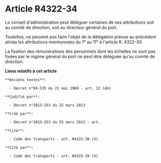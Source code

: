 # Article R4322-34

Le conseil d'administration peut déléguer certaines de ses attributions soit au comité de direction, soit au directeur
général du port. 

Toutefois, ne peuvent pas faire l'objet de la délégation prévue au précédent alinéa les attributions mentionnées du 1° au 11°
à l'article R. 4322-30. 

La fixation des rémunérations des personnels dont les échelles ne sont pas fixées par le régime général du port ne peut être
déléguée qu'au comité de direction.

**Liens relatifs à cet article**

	**Anciens textes**:

	  - Décret n°69-535 du 21 mai 1969 - art. 12 (Ab)

	**Codifié par**:

	  - Décret n°2013-253 du 25 mars 2013

	**Créé par**:

	  - Décret n°2013-253 du 25 mars 2013 - art.

	**Cite**:

	  - Code des transports - art. R4322-30 (V)

	**Cité par**:

	  - Code des transports - art. R4322-39 (V)
